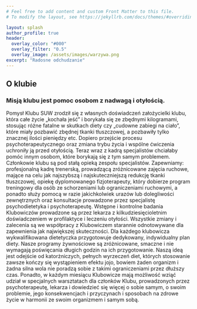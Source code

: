 ```yaml
---
# Feel free to add content and custom Front Matter to this file.
# To modify the layout, see https://jekyllrb.com/docs/themes/#overriding-theme-defaults

layout: splash
author_profile: true
header:
  overlay_color: "#000"
  overlay_filter: "0.5"
  overlay_image: /assets/images/warzywa.png
excerpt: "Radosne odchudzanie"
---
```

## O klubie
### Misją klubu jest pomoc osobom z nadwagą i otyłością. 
Pomysł Klubu SUW
zrodził się z własnych doświadczeń założycielki klubu, która całe życie „kochała
jeść” i borykała się ze zbędnymi kilogramami, stosując różne fatalne w
skutkach diety czy „cudowne zabiegi na ciało”, które miały pozbawić zbędnej
tkanki tłuszczowej, a pozbawiły tylko znacznej ilości pieniędzy etc. Dopiero
przejście procesu psychoterapeutycznego oraz zmiana trybu życia i wspólne
ćwiczenia uchroniły ją przed otyłością. Teraz wraz z kadrą specjalistów
chciałaby pomóc innym osobom, które borykają się z tym samym problemem.
Członkowie klubu są pod stałą opieką zespołu specjalistów. Zapewniamy:
profesjonalną kadrę trenerską, prowadzącą zróżnicowane zajęcia ruchowe,
mające na celu jak najszybszą i najskuteczniejszą redukcję tkanki tłuszczowej,
opiekę dyplomowanego fizjoterapeuty, który dobierze program treningowy dla
osób ze schorzeniami lub ograniczeniami ruchowymi, a ponadto służy pomocą
w razie jakichkolwiek urazów lub dolegliwości zewnętrznych oraz konsultacje
prowadzone przez specjalistę psychodietetyka i psychoterapeutę. Wstępne i
kontrolne badania Klubowiczów prowadzone są przez lekarza z
kilkudziesięcioletnim doświadczeniem w profilaktyce i leczeniu otyłości.
Wszystkie zmiany i zalecenia są we współpracy z Klubowiczem starannie
odnotowywane dla zapewnienia jak największej skuteczności. Dla każdego
klubowicza wykwalifikowana dietetyczka przygotowuje dedykowany,
indywidualny plan diety. Nasze programy żywnościowe są zróżnicowane,
smaczne i nie wymagają poświęcania długich godzin na ich przygotowanie.
Naszą ideą jest odejście od katorżniczych, pełnych wyrzeczeń diet, których
stosowanie zawsze kończy się wystąpieniem efektu jojo, bowiem żaden
organizm i żadna silna wola nie poradzą sobie z takimi ograniczeniami przez
dłuższy czas. Ponadto, w każdym miesiącu Klubowicze mają możliwość wziąć
udział w specjalnych warsztatach dla członków Klubu, prowadzonych przez
psychoterapeutę, lekarza i dowiedzieć się więcej o sobie samym, o swoim
problemie, jego konsekwencjach i przyczynach i sposobach na zdrowe życie w
harmonii ze swoim organizmem i samym sobą.
